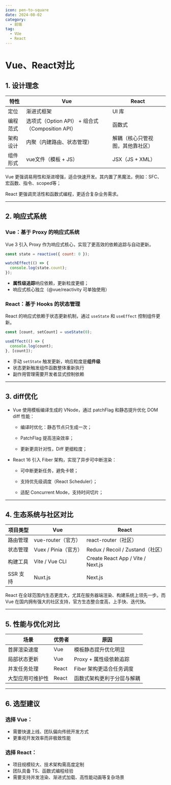 ```yaml
---
icon: pen-to-square
date: 2024-08-02
category:
  - 前端
tag:
  - VUe
  - React
---
```


# Vue、React对比

## 1. 设计理念

| 特性     | Vue                                              | React                            |
| -------- | ------------------------------------------------ | -------------------------------- |
| 定位     | 渐进式框架                                       | UI 库                            |
| 编程范式 | 选项式（Option API） + 组合式（Composition API） | 函数式                           |
| 架构设计 | 内聚（内建路由、状态管理）                       | 解耦（核心只管视图，其他靠社区） |
| 组件形式 | vue文件（模板 + JS）                             | JSX（JS + XML）                  |

Vue 更强调易用性和渐进增强，适合快速开发。其内置了黑魔法，例如：SFC、宏函数、指令、scoped等；

React 更强调灵活性和函数式编程，更适合复杂业务需求。

<!-- more -->

---

## 2. 响应式系统

### Vue：基于 Proxy 的响应式系统

Vue 3 引入 Proxy 作为响应式核心，实现了更高效的依赖追踪与自动更新。

```js
const state = reactive({ count: 0 });

watchEffect(() => {
  console.log(state.count);
});
```

- **属性级追踪**响应依赖，更新粒度更细；
- 响应式核心独立（@vue/reactivity 可单独使用）

### React：基于 Hooks 的状态管理

React 的响应式依赖于状态更新机制，通过 `useState` 和 `useEffect` 控制组件更新。

```js
const [count, setCount] = useState(0);

useEffect(() => {
  console.log(count);
}, [count]);
```

- 手动 `setState` 触发更新，响应粒度是**组件级**
- 状态更新触发组件函数整体重新执行
- 副作用管理需要开发者显式控制依赖

---

## 3. diff优化

- Vue 使用模板编译生成的 VNode，通过 patchFlag 和静态提升优化 DOM diff 性能：

    - 编译时优化：静态节点只生成一次；

    - PatchFlag 提高渲染效率；
    - 更新更具针对性，Diff 更细粒度；

- React 16 引入 Fiber 架构，实现了异步可中断渲染：

    - 可中断更新任务，避免卡顿；

    - 支持优先级调度（React Scheduler）；
    - 适配 Concurrent Mode，支持时间切片；


---

## 4. 生态系统与社区对比

| 项目类型 | Vue                  | React                             |
| -------- | -------------------- | --------------------------------- |
| 路由管理 | vue-router（官方）   | react-router（社区）              |
| 状态管理 | Vuex / Pinia（官方） | Redux / Recoil / Zustand（社区）  |
| 构建工具 | Vite / Vue CLI       | Create React App / Vite / Next.js |
| SSR 支持 | Nuxt.js              | Next.js                           |

React 在全球范围内生态更庞大，尤其在服务器端渲染、构建系统上领先一步。而 Vue 在国内拥有强大的社区支持，官方生态整合度高，上手快、迭代快。

---

## 5. 性能与优化对比

| 场景             | 优势者 | 原因                       |
| ---------------- | ------ | -------------------------- |
| 首屏渲染速度     | Vue    | 模板静态提升优化明显       |
| 局部状态更新     | Vue    | Proxy + 属性级依赖追踪     |
| 并发任务处理     | React  | Fiber 架构更适合任务调度   |
| 大型应用可维护性 | React  | 函数式架构更利于分层与解耦 |

---

## 6. 选型建议

### 选择 Vue：

- 需要快速上线、团队偏向传统开发方式
- 更重视开发效率而非极致性能

### 选择 React：

- 项目规模较大、技术架构需高度定制
- 团队具备 TS、函数式编程经验
- 需要支持并发渲染、渐进式加载、高性能动画等复杂场景


